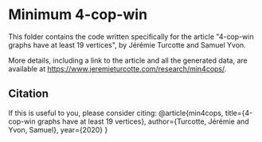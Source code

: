 # Minimum 4-cop-win

This folder contains the code written specifically for the article "4-cop-win graphs have at least 19 vertices", by Jérémie Turcotte and Samuel Yvon.

More details, including a link to the article and all the generated data, are available at https://www.jeremieturcotte.com/research/min4cops/.

## Citation

If this is useful to you, please consider citing:
@article{min4cops,
    title={4-cop-win graphs have at least 19 vertices},
    author={Turcotte, Jérémie and Yvon, Samuel},
    year={2020}
}
